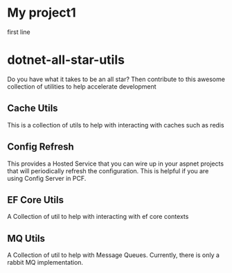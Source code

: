 # My project1
first line

# dotnet-all-star-utils
Do you have what it takes to be an all star? Then contribute to this awesome collection of utilities to help accelerate development



## Cache Utils
This is a collection of utils to help with interacting with caches such as redis

## Config Refresh
This provides a Hosted Service that you can wire up in your aspnet projects that will periodically refresh the configuration. This is helpful if you are using Config Server in PCF.

## EF Core Utils
A Collection of util to help with interacting with ef core contexts

## MQ Utils
A Collection of util to help with Message Queues. Currently, there is only a rabbit MQ implementation.
